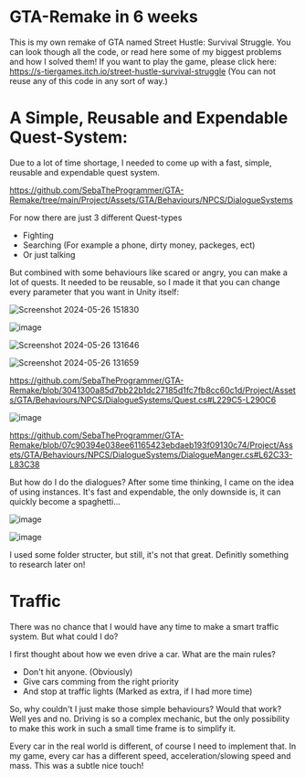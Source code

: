 # GTA-Remake in 6 weeks
This is my own remake of GTA named Street Hustle: Survival Struggle. You can look though all the code, or read here some of my biggest problems and how I solved them!
If you want to play the game, please click here: 
https://s-tiergames.itch.io/street-hustle-survival-struggle
(You can not reuse any of this code in any sort of way.)

# A Simple, Reusable and Expendable Quest-System:
Due to a lot of time shortage, I needed to come up with a fast, simple, reusable and expendable quest system.

https://github.com/SebaTheProgrammer/GTA-Remake/tree/main/Project/Assets/GTA/Behaviours/NPCS/DialogueSystems

For now there are just 3 different Quest-types
- Fighting
- Searching (For example a phone, dirty money, packeges, ect)
- Or just talking

But combined with some behaviours like scared or angry, you can make a lot of quests. 
It needed to be reusable, so I made it that you can change every parameter that you want in Unity itself:

![Screenshot 2024-05-26 151830](https://github.com/SebaTheProgrammer/GTA-Remake/assets/119673781/7f66d694-47ad-407f-80ab-cee3dad07713)

![image](https://github.com/SebaTheProgrammer/GTA-Remake/assets/119673781/5f795d80-67ac-41d2-bc3a-c4e9388dd5d1)

![Screenshot 2024-05-26 131646](https://github.com/SebaTheProgrammer/GTA-Remake/assets/119673781/82b93054-56e6-4901-8abb-fa28709174b7)

![Screenshot 2024-05-26 131659](https://github.com/SebaTheProgrammer/GTA-Remake/assets/119673781/4e4a8d89-a1ed-4f61-bb76-2b80a6047eef)

https://github.com/SebaTheProgrammer/GTA-Remake/blob/3041300a85d7bb22b1dc27185d1fc7fb8cc60c1d/Project/Assets/GTA/Behaviours/NPCS/DialogueSystems/Quest.cs#L229C5-L290C6

![image](https://github.com/SebaTheProgrammer/GTA-Remake/assets/119673781/472ad381-0df4-4e62-8680-77b2519659bd)

https://github.com/SebaTheProgrammer/GTA-Remake/blob/07c90394e038ee61165423ebdaeb193f09130c74/Project/Assets/GTA/Behaviours/NPCS/DialogueSystems/DialogueManger.cs#L62C33-L83C38

But how do I do the dialogues? After some time thinking, I came on the idea of using instances. It's fast and expendable, the only downside is, it can quickly become a spaghetti...

![image](https://github.com/SebaTheProgrammer/GTA-Remake/assets/119673781/cf69adfc-a262-46ae-9297-531ed339e58b)

![image](https://github.com/SebaTheProgrammer/GTA-Remake/assets/119673781/8a88a421-b914-4874-a6ba-eaefc4f7a805)

 I used some folder structer, but still, it's not that great. Definitly something to research later on!

 # Traffic
 There was no chance that I would have any time to make a smart traffic system. But what could I do?

 I first thought about how we even drive a car. What are the main rules?
 - Don't hit anyone. (Obviously)
 - Give cars comming from the right priority
 - And stop at traffic lights (Marked as extra, if I had more time)

So, why couldn't I just make those simple behaviours? Would that work?
Well yes and no. Driving is so a complex mechanic, but the only possibility to make this work in such a small time frame is to simplify it.

Every car in the real world is different, of course I need to implement that. 
In my game, every car has a different speed, acceleration/slowing speed and mass.
This was a subtle nice touch!



